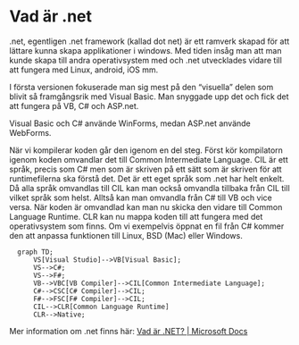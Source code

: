 # Vad är .net

.net, egentligen .net framework (kallad dot net) är ett ramverk skapad för att lättare kunna skapa applikationer i windows. Med tiden insåg man att man kunde skapa till andra operativsystem med och .net utvecklades vidare till att fungera med Linux, android, iOS mm.

I första versionen fokuserade man sig mest på den “visuella” delen som blivit så framgångsrik med Visual Basic. Man snyggade upp det och fick det att fungera på VB, C# och ASP.net.

Visual Basic och C# använde WinForms, medan ASP.net använde WebForms.

När vi kompilerar koden går den igenom en del steg. Först kör kompilatorn igenom koden omvandlar det till Common Intermediate Language. CIL är ett språk, precis som C# men som är skriven på ett sätt som är skriven för att runtimefilerna ska förstå det. Det är ett eget språk som .net har helt enkelt. Då alla språk omvandlas till CIL kan man också omvandla tillbaka från CIL till vilket språk som helst. Alltså kan man omvandla från C# till VB och vice versa. När koden är omvandlad kan man nu skicka den vidare till Common Language Runtime. CLR kan nu mappa koden till att fungera med det operativsystem som finns. Om vi exempelvis öppnat en fil från C# kommer den att anpassa funktionen till Linux, BSD (Mac) eller Windows.

```mermaid
  graph TD;
      VS[Visual Studio]-->VB[Visual Basic];
      VS-->C#;
      VS-->F#;
      VB-->VBC[VB Compiler]-->CIL[Common Intermediate Language];
      C#-->CSC[C# Compiler]-->CIL;
      F#-->FSC[F# Compiler]-->CIL;
      CIL-->CLR[Common Language Runtime]
      CLR-->Native;
```

Mer information om .net finns här: [Vad är .NET? | Microsoft Docs](https://docs.microsoft.com/sv-SE/shows/net-core-101/what-is-net)